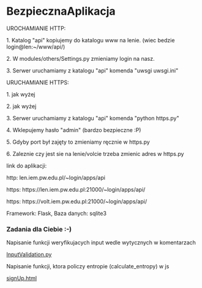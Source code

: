 # BezpiecznaAplikacja

<p>UROCHAMIANIE HTTP:</p>
<p>1. Katalog "api" kopiujemy do katalogu www na lenie. (wiec bedzie login@len:~/www/api/)</p>
<p>2. W modules/others/Settings.py zmieniamy login na nasz.</p>
<p>3. Serwer uruchamiamy z katalogu "api" komenda "uwsgi uwsgi.ini"</p>

<p>URUCHAMIANIE HTTPS:</p>
<p>1. jak wyżej</p>
<p>2. jak wyżej</p>
<p>3. Serwer uruchamiamy z katalogu "api" komenda "python https.py"</p>
<p>4. Wklepujemy hasło "admin" (bardzo bezpieczne :P)</p>
<p>5. Gdyby port był zajęty to zmieniamy ręcznie w https.py</p>
<p>6. Zaleznie czy jest sie na lenie/volcie trzeba zmienic adres w https.py</p>
  
<p>link do aplikacji:</p>
<p>http: len.iem.pw.edu.pl/~login/apps/api</p>
<p>https: https://len.iem.pw.edu.pl:21000/~login/apps/api/ </p>
<p>https: https://volt.iem.pw.edu.pl:21000/~login/apps/api/ </p>

<p>Framework: Flask, Baza danych: sqlite3</p>

<h3> Zadania dla Ciebie :-) </h3>
<p> Napisanie funkcji weryfikujacych input wedle wytycznych w komentarzach</p>
<a href="https://github.com/ShaFear/BezpiecznaAplikacja/blob/master/api/modules/security/InputValidation.py">InputValidation.py</a><p> Napisanie funkcji, ktora policzy entropie (calculate_entropy) w js </p>
<a href="https://github.com/ShaFear/BezpiecznaAplikacja/blob/master/api/templates/signUp.html">signUp.html</a>
